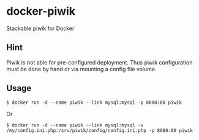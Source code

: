docker-piwik
============

Stackable piwik for Docker

Hint
----
Piwik is not able for pre-configured deployment.
Thus piwik configuration must be done by hand or via mounting a config file volume.

Usage
-----
```
$ docker run -d --name piwik --link mysql:mysql -p 8080:80 piwik
```
Or
```
$ docker run -d --name piwik --link mysql:mysql -v /my/config.ini.php:/srv/piwik/config/config.ini.php -p 8080:80 piwik
```
